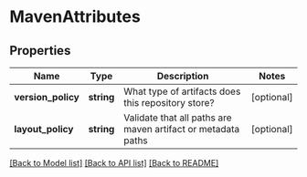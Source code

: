 # MavenAttributes

## Properties
Name | Type | Description | Notes
------------ | ------------- | ------------- | -------------
**version_policy** | **string** | What type of artifacts does this repository store? | [optional] 
**layout_policy** | **string** | Validate that all paths are maven artifact or metadata paths | [optional] 

[[Back to Model list]](../README.md#documentation-for-models) [[Back to API list]](../README.md#documentation-for-api-endpoints) [[Back to README]](../README.md)


